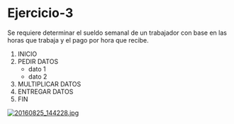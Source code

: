 # Ejercicio-3
Se requiere determinar el sueldo semanal de un trabajador con base en las horas que trabaja y el pago por hora que recibe.

1. INICIO
2. PEDIR DATOS
   - dato 1
   - dato 2 
3. MULTIPLICAR DATOS
4. ENTREGAR DATOS
5. FIN

[![20160825_144228.jpg](https://s16.postimg.org/7e1dtp245/20160825_144228.jpg)](https://postimg.org/image/lx8iv3v8x/)